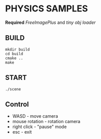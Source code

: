 # PHYSICS SAMPLES

**Required** *FreeImagePlus* and *tiny obj loader*

## BUILD

    mkdir build
    cd build
    cmake ..
    make

## START
    
    ./scene

## Control

- WASD - move camera
- mouse rotation - rotation camera
- right click - "pause" mode
- esc - exit


